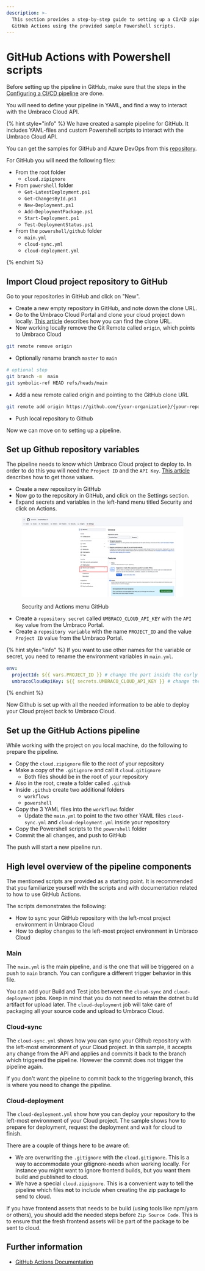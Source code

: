 ```yaml
---
description: >-
  This section provides a step-by-step guide to setting up a CI/CD pipeline in
  GitHub Actions using the provided sample Powershell scripts.
---
```


# GitHub Actions with Powershell scripts

Before setting up the pipeline in GitHub, make sure that the steps in the [Configuring a CI/CD pipeline](./) are done.

You will need to define your pipeline in YAML, and find a way to interact with the Umbraco Cloud API.


{% hint style="info" %}
We have created a sample pipeline for GitHub. It includes YAML-files and custom Powershell scripts to interact with the Umbraco Cloud API.

You can get the samples for GitHub and Azure DevOps from this [repository](https://github.com/umbraco/Umbraco.Cloud.CICDFlow.Samples).

For GitHub you will need the following files:
- From the root folder
  - `cloud.zipignore`
- From `powershell` folder
  - `Get-LatestDeployment.ps1`
  - `Get-ChangesById.ps1`
  - `New-Deployment.ps1`
  - `Add-DeploymentPackage.ps1`
  - `Start-Deployment.ps1`
  - `Test-DeploymentStatus.ps1`
- From the `powershell/github` folder
  - `main.yml`
  - `cloud-sync.yml` 
  - `cloud-deployment.yml`

{% endhint %}

## Import Cloud project repository to GitHub
Go to your repositories in GitHub and click on "New".

- Create a new empty repository in GitHub, and note down the clone URL.
- Go to the Umbraco Cloud Portal and clone your cloud project down locally. [This article](../../../working-locally.md#cloning-an-umbraco-cloud-project) describes how you can find the clone URL.
- Now working locally remove the Git Remote called `origin`, which points to Umbraco Cloud

 ```sh 
 git remote remove origin
 ```

- Optionally rename branch `master` to `main`

 ```sh 
 # optional step
 git branch -m  main
 git symbolic-ref HEAD refs/heads/main
 ```

- Add a new remote called origin and pointing to the GitHub clone URL

 ```sh 
 git remote add origin https://github.com/{your-organization}/{your-repository}.git
 ```

- Push local repository to Github

Now we can move on to setting up a pipeline.

## Set up Github repository variables

The pipeline needs to know which Umbraco Cloud project to deploy to. In order to do this you will need the `Project ID` and the `API Key`. [This article](README.md#obtaining-the-project-id-and-api-key) describes how to get those values.

- Create a new repository in GitHub
- Now go to the repository in GitHub, and click on the Settings section.
- Expand secrets and variables in the left-hand menu titled Security and click on Actions.

<figure><img src="../../../../.gitbook/assets/image (6).png" alt=""><figcaption><p>Security and Actions menu GitHub</p></figcaption></figure>

- Create a `repository secret` called `UMBRACO_CLOUD_API_KEY` with the `API Key` value from the Umbraco Portal.
- Create a `repository variable` with the name `PROJECT_ID` and the value `Project ID` value from the Umbraco Portal.

{% hint style="info" %}
If you want to use other names for the variable or secret, you need to rename the environment variables in `main.yml`.

```yaml
env:
  projectId: ${{ vars.PROJECT_ID }} # change the part inside the curly braces
  umbracoCloudApiKey: ${{ secrets.UMBRACO_CLOUD_API_KEY }} # change the part inside the curly braces
```

{% endhint %}

Now Github is set up with all the needed information to be able to deploy your Cloud project back to Umbraco Cloud.

## Set up the GitHub Actions pipeline

While working with the project on you local machine, do the following to prepare the pipeline.
- Copy the `cloud.zipignore` file to the root of your repository
- Make a copy of the `.gitignore` and call it `cloud.gitignore`
  - Both files should be in the root of your repository
- Also in the root, create a folder called `.github`
- Inside `.github` create two additional folders
  - `workflows`
  - `powershell`
- Copy the 3 YAML files into the `workflows` folder
  - Update the `main.yml` to point to the two other YAML files `cloud-sync.yml` and `cloud-deployment.yml` inside your repository
- Copy the Powershell scripts to the `powershell` folder
- Commit the all changes, and push to GitHub

The push will start a new pipeline run.

## High level overview of the pipeline components

The mentioned scripts are provided as a starting point. It is recommended that you familiarize yourself with the scripts and with documentation related to how to use GitHub Actions.

The scripts demonstrates the following:
 - How to sync your GitHub repository with the left-most project environment in Umbraco Cloud
 - How to deploy changes to the left-most project environment in Umbraco Cloud 

### Main

The `main.yml` is the main pipeline, and is the one that will be triggered on a push to `main` branch.
You can configure a different trigger behavior in this file.

You can add your Build and Test jobs between the `cloud-sync` and `cloud-deployment` jobs. 
Keep in mind that you do not need to retain the dotnet build artifact for upload later. The `cloud-deployment` job will take care of packaging all your source code and upload to Umbraco Cloud. 

### Cloud-sync

The `cloud-sync.yml` shows how you can sync your Github repository with the left-most environment of your Cloud project.
In this sample, it accepts any change from the API and applies and commits it back to the branch which triggered the pipeline. However the commit does not trigger the pipeline again.

If you don't want the pipeline to commit back to the triggering branch, this is where you need to change the pipeline. 

### Cloud-deployment

The `cloud-deployment.yml` show how you can deploy your repository to the left-most environment of your Cloud project.
The sample shows how to prepare for deployment, request the deployment and wait for cloud to finish.

There are a couple of things here to be aware of:
- We are overwriting the `.gitignore` with the `cloud.gitignore`.
  This is a way to accommodate your gitignore-needs when working locally. For instance you might want to ignore frontend builds, but you want them build and published to cloud.  
- We have a special `cloud.zipignore`.
  This is a convenient way to tell the pipeline which files **not** to include when creating the zip package to send to cloud.

If you have frontend assets that needs to be build (using tools like npm/yarn or others), you should add the needed steps before `Zip Source Code`. This is to ensure that the fresh frontend assets will be part of the package to be sent to cloud. 

## Further information
- [GitHub Actions Documentation](https://docs.github.com/en/actions)